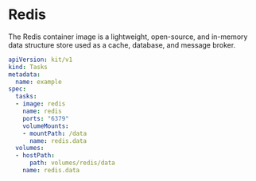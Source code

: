 # Redis

The Redis container image is a lightweight, open-source, and in-memory data structure store used as a cache, database, and message broker.

```yaml
apiVersion: kit/v1
kind: Tasks
metadata:
  name: example
spec:
  tasks:
  - image: redis
    name: redis
    ports: "6379"
    volumeMounts:
    - mountPath: /data
      name: redis.data
  volumes:
  - hostPath:
      path: volumes/redis/data
    name: redis.data
```

